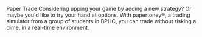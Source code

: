 Paper Trade
Considering upping your game by adding a new strategy? Or maybe you'd like to try your hand at options. With papertoney®, a trading simulator from a group of students in BPHC, you can trade without risking a dime, in a real-time environment.
